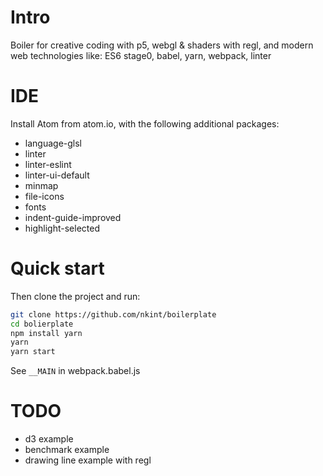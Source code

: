 # Intro
Boiler for creative coding with p5, webgl & shaders with regl, and modern web technologies like:
ES6 stage0, babel, yarn, webpack, linter

# IDE

Install Atom from atom.io, with the following additional packages:

* language-glsl
* linter
* linter-eslint
* linter-ui-default
* minmap
* file-icons
* fonts
* indent-guide-improved
* highlight-selected

# Quick start

Then clone the project and run:

```bash
git clone https://github.com/nkint/boilerplate
cd bolierplate
npm install yarn
yarn
yarn start
```

See `__MAIN` in webpack.babel.js

# TODO

- d3 example
- benchmark example
- drawing line example with regl
